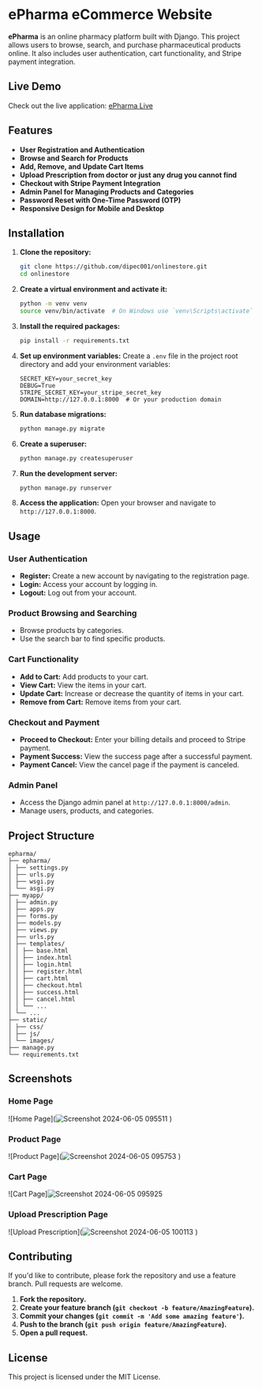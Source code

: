# ePharma eCommerce Website

**ePharma** is an online pharmacy platform built with Django. This project allows users to browse, search, and purchase pharmaceutical products online. It also includes user authentication, cart functionality, and Stripe payment integration.

## Live Demo

Check out the live application: [ePharma Live](https://epharma-85a3b303fb2a.herokuapp.com/)

## Features

- **User Registration and Authentication**
- **Browse and Search for Products**
- **Add, Remove, and Update Cart Items**
- **Upload Prescription from doctor or just any drug you cannot find**
- **Checkout with Stripe Payment Integration**
- **Admin Panel for Managing Products and Categories**
- **Password Reset with One-Time Password (OTP)**
- **Responsive Design for Mobile and Desktop**

## Installation

1. **Clone the repository:**
    ```bash
    git clone https://github.com/dipec001/onlinestore.git
    cd onlinestore
    ```

2. **Create a virtual environment and activate it:**
    ```bash
    python -m venv venv
    source venv/bin/activate  # On Windows use `venv\Scripts\activate`
    ```

3. **Install the required packages:**
    ```bash
    pip install -r requirements.txt
    ```

4. **Set up environment variables:**
    Create a `.env` file in the project root directory and add your environment variables:
    ```env
    SECRET_KEY=your_secret_key
    DEBUG=True
    STRIPE_SECRET_KEY=your_stripe_secret_key
    DOMAIN=http://127.0.0.1:8000  # Or your production domain
    ```

5. **Run database migrations:**
    ```bash
    python manage.py migrate
    ```

6. **Create a superuser:**
    ```bash
    python manage.py createsuperuser
    ```

7. **Run the development server:**
    ```bash
    python manage.py runserver
    ```

8. **Access the application:**
    Open your browser and navigate to `http://127.0.0.1:8000`.

## Usage

### User Authentication

- **Register:** Create a new account by navigating to the registration page.
- **Login:** Access your account by logging in.
- **Logout:** Log out from your account.

### Product Browsing and Searching

- Browse products by categories.
- Use the search bar to find specific products.

### Cart Functionality

- **Add to Cart:** Add products to your cart.
- **View Cart:** View the items in your cart.
- **Update Cart:** Increase or decrease the quantity of items in your cart.
- **Remove from Cart:** Remove items from your cart.

### Checkout and Payment

- **Proceed to Checkout:** Enter your billing details and proceed to Stripe payment.
- **Payment Success:** View the success page after a successful payment.
- **Payment Cancel:** View the cancel page if the payment is canceled.

### Admin Panel

- Access the Django admin panel at `http://127.0.0.1:8000/admin`.
- Manage users, products, and categories.

## Project Structure

``` structure
epharma/
├── epharma/
│ ├── settings.py
│ ├── urls.py
│ ├── wsgi.py
│ └── asgi.py
├── myapp/
│ ├── admin.py
│ ├── apps.py
│ ├── forms.py
│ ├── models.py
│ ├── views.py
│ ├── urls.py
│ ├── templates/
│ │ ├── base.html
│ │ ├── index.html
│ │ ├── login.html
│ │ ├── register.html
│ │ ├── cart.html
│ │ ├── checkout.html
│ │ ├── success.html
│ │ ├── cancel.html
│ │ └── ...
│ └── ...
├── static/
│ ├── css/
│ ├── js/
│ └── images/
├── manage.py
└── requirements.txt
```

## Screenshots

### Home Page
![Home Page](![Screenshot 2024-06-05 095511](https://github.com/Dipec001/onlinestore/assets/119022956/af0b5ddf-22dd-4075-9b29-6fd0436c0505)
)

### Product Page
![Product Page](![Screenshot 2024-06-05 095753](https://github.com/Dipec001/onlinestore/assets/119022956/0b5e0fa5-acae-4622-bf9a-d05968528a9e)
)

### Cart Page
![Cart Page]![Screenshot 2024-06-05 095925](https://github.com/Dipec001/onlinestore/assets/119022956/c7e3de6c-2d52-45e2-87e8-9e0abe8efbbe)


### Upload Prescription Page
![Upload Prescription](![Screenshot 2024-06-05 100113](https://github.com/Dipec001/onlinestore/assets/119022956/aeca48c0-0c64-48d1-b681-df52086255cd)
)

## Contributing

If you'd like to contribute, please fork the repository and use a feature branch. Pull requests are welcome.

1. **Fork the repository.**
2. **Create your feature branch (`git checkout -b feature/AmazingFeature`).**
3. **Commit your changes (`git commit -m 'Add some amazing feature'`).**
4. **Push to the branch (`git push origin feature/AmazingFeature`).**
5. **Open a pull request.**

## License

This project is licensed under the MIT License.
